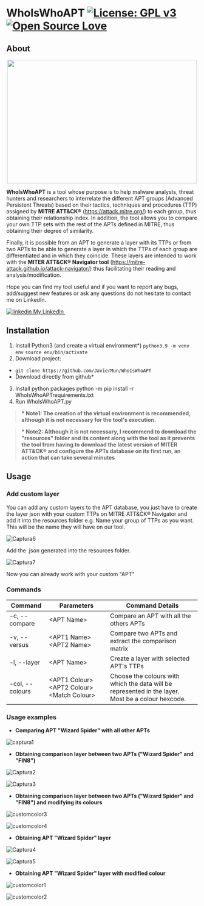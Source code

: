 # WhoIsWhoAPT [![License: GPL v3](https://img.shields.io/badge/License-GPLv3-blue.svg)](https://www.gnu.org/licenses/gpl-3.0) [![Open Source Love](https://badges.frapsoft.com/os/v1/open-source.png?v=103)](https://github.com/ellerbrock/open-source-badges/)


## About 

<p align="center">
  <img width="500" height="324" src="https://user-images.githubusercontent.com/113699569/191086330-69b67599-0c99-40b9-a3f2-7457227ebb2c.png">
</p>

**WhoIsWhoAPT** is a tool whose purpose is to help malware analysts, threat hunters and researchers to interrelate the different APT groups (Advanced Persistent Threats) based on their tactics, techniques and procedures (TTP) assigned by **MITRE ATT&CK®** (https://attack.mitre.org/) to each group, thus obtaining their relationship index. In addition, the tool allows you to compare your own TTP sets with the rest of the APTs defined in MITRE, thus obtaining their degree of similarity.

Finally, it is possible from an APT to generate a layer with its TTPs or from two APTs to be able to generate a layer in which the TTPs of each group are differentiated and in which they coincide. These layers are intended to work with the **MITER ATT&CK® Navigator tool** (https://mitre-attack.github.io/attack-navigator/) thus facilitating their reading and analysis/modification.

Hope you can find my tool useful and if you want to report any bugs, add/suggest new features or ask any questions do not hesitate to contact me on LinkedIn. <p>
  <a href="https://www.linkedin.com/in/javier-mu%C3%B1oz-alc%C3%A1zar-644b11162" rel="nofollow noreferrer">
    <img src="https://i.stack.imgur.com/gVE0j.png" alt="linkedin"> My LinkedIn
  </a> &nbsp; 
</p>

## Installation
1. Install Python3 (and create a virtual environment\*)
            `python3.9 -m venv env`
            `source env/bin/activate`
2. Download project:
-  `git clone https://github.com/JavierMun/WhoIsWhoAPT`
-  Download directly from github\*
3. Install python packages python -m pip install -r WhoIsWhoAPTrequirements.txt
4. Run WhoIsWhoAPT.py

> **\* Note1: The creation of the virtual environment is recommended, although it is not necessary for the tool's execution.**

> **\* Note2: Although it is not necessary, I recommend to download the "resources" folder and its content along with the tool as it prevents the tool from having to download the latest version of MITER ATT&CK® and configure the APTs database on its first run, an action that can take several minutes**


## Usage
### Add custom layer
You can add any custom layers to the APT database, you just have to create the layer json with your custom TTPs on MITRE ATT&CK® Navigator and add it into the resources folder e.g. 
Name your group of TTPs as you want. This will be the name they will have on our tool.

![Captura6](https://user-images.githubusercontent.com/113699569/191077532-e604c1dd-1014-4101-a1d8-50399b85d95f.PNG)

Add the .json generated into the resources folder.

![Captura7](https://user-images.githubusercontent.com/113699569/191077553-7e2a777b-0979-4e1a-8bae-181f88d72e20.PNG)

Now you can already work with your custom "APT"

### Commands
| Command       | Parameters   | Command Details             | 
| ------------- |-------------| -------------         | 
| -c, --compare     | \<APT Name\> | Compare an APT with all the others APTs  | 
| -v, --versus      | \<APT1 Name\> \<APT2 Name\> | Compare two APTs and extract the comparison matrix  | 
| -l, --layer       | \<APT Name\>| Create a layer with selected APT\'s TTPs | 
| -col, --colours   | \<APT1 Colour\> \<APT2 Colour\> \<Match Colour\>| Choose the colours with which the data will be represented in the layer. Most be a colour hexcode.| 

### Usage examples  
- **Comparing APT "Wizard Spider" with all other APTs**  

![captura1](https://user-images.githubusercontent.com/113699569/190997510-e0e71f0a-8309-4a58-a458-4736f3e4f11e.PNG)

- **Obtaining comparison layer between two APTs ("Wizard Spider" and "FIN8")**

![Captura2](https://user-images.githubusercontent.com/113699569/190997530-7f41153c-1bf4-4406-83dc-80b24509168e.PNG)

![Captura3](https://user-images.githubusercontent.com/113699569/190997542-eee5758d-93da-487d-9a49-cb4a597a9b8f.PNG)

- **Obtaining comparison layer between two APTs ("Wizard Spider" and "FIN8") and modifying its colours**

![customcolor3](https://user-images.githubusercontent.com/113699569/191191545-493fdcd9-3002-4374-8a4a-d462f287c51c.PNG)

![customcolor4](https://user-images.githubusercontent.com/113699569/191085534-65a1ed2d-fbe8-42c4-924e-5fb4ea5c4c45.PNG)

- **Obtaining APT "Wizard Spider" layer**

![Captura4](https://user-images.githubusercontent.com/113699569/190997545-b080864a-f9d2-4ccf-9d21-ff1f5976ad68.PNG)

![Captura5](https://user-images.githubusercontent.com/113699569/190997548-6edc96d6-0efb-4c82-9660-dca1f73670ed.PNG)

- **Obtaining APT "Wizard Spider" layer with modified colour**

![customcolor1](https://user-images.githubusercontent.com/113699569/191191516-714e664c-b5b4-4f66-8e1c-7eb61c742919.PNG)

![customcolor2](https://user-images.githubusercontent.com/113699569/191085529-84014a29-0b06-4ec0-98ce-a18089a5cd8d.PNG)
